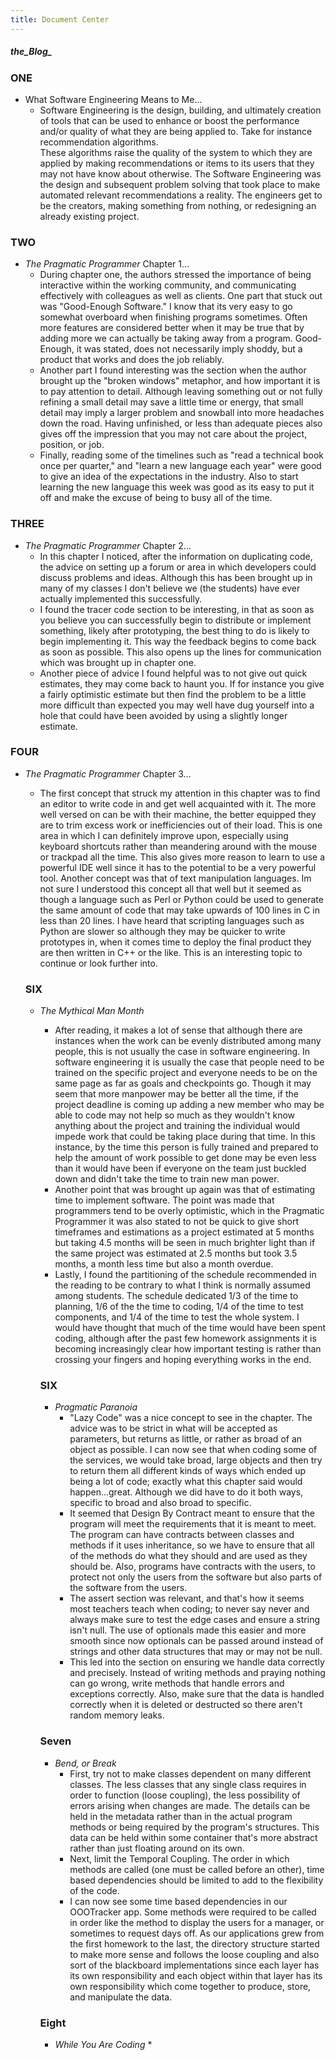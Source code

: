 ```yaml
---
title: Document Center
---
```


##### the_Blog_

### ONE
* What Software Engineering Means to Me...
  * Software Engineering is the design, building, and ultimately creation of
  tools that can be used to enhance or boost the performance and/or quality of
  what they are being applied to.  Take for instance recommendation algorithms.  
  These algorithms raise the quality of the system to which they are applied by
  making recommendations or items to its users that they may not have know about
  otherwise.  The Software Engineering was the design and subsequent problem
  solving that took place to make automated relevant recommendations a reality.
  The engineers get to be the creators, making something from nothing, or redesigning
  an already existing project.  

### TWO
* _The Pragmatic Programmer_ Chapter 1...
  * During chapter one, the authors stressed the importance of being interactive
  within the working community, and communicating effectively with colleagues as
  well as clients.  One part that stuck out was "Good-Enough Software."  I know
  that its very easy to go somewhat overboard when finishing programs sometimes.
  Often more features are considered better when it may be true that by adding
  more we can actually be taking away from a program.  Good-Enough, it was stated,
  does not necessarily imply shoddy, but a product that works and does the job
  reliably.  
  * Another part I found interesting was the section when the author brought up
  the "broken windows" metaphor, and how important it is to pay attention to
  detail.  Although leaving something out or not fully refining a small detail
  may save a little time or energy, that small detail may imply a larger problem
  and snowball into more headaches down the road.  Having unfinished, or less than
  adequate pieces also gives off the impression that you may not care about the
  project, position, or job.
  * Finally, reading some of the timelines such as "read a technical book once per
  quarter," and "learn a new language each year" were good to give an idea of the
  expectations in the industry.  Also to start learning the new language this week
  was good as its easy to put it off and make the excuse of being to busy all of
  the time.  

### THREE
* _The Pragmatic Programmer_ Chapter 2...
  * In this chapter I noticed, after the information on duplicating code, the advice on setting up a forum or area in which developers could discuss problems and ideas.  Although this has been brought up in many of my classes I don't believe we (the students) have ever actually implemented this successfully.
  * I found the tracer code section to be interesting, in that as soon as you believe you can successfully begin to distribute or implement something, likely after prototyping, the best thing to do is likely to begin implementing it.  This way the feedback begins to come back as soon as possible.  This also opens up the lines for communication which was brought up in chapter one.
  * Another piece of advice I found helpful was to not give out quick estimates, they may come back to haunt you.  If for instance you give a fairly optimistic estimate but then find the problem to be a little more difficult than expected you may well have dug yourself into a hole that could have been avoided by using a slightly longer estimate.

### FOUR
* _The Pragmatic Programmer_ Chapter 3...
  * The first concept that struck my attention in this chapter was to find an editor to write code in and get well acquainted with it.  The more well versed on can be with their machine, the better equipped they are to trim excess work or inefficiencies out of their load.  This is one area in which I can definitely improve upon, especially using keyboard shortcuts rather than meandering around with the mouse or trackpad all the time.  This also gives more reason to learn to use a powerful IDE well since it has to the potential to be a very powerful tool.  Another concept was that of text manipulation languages.  Im not sure I understood this concept all that well but it seemed as though a language such as Perl or Python could be used to generate the same amount of code that may take upwards of 100 lines in C in less than 20 lines.  I have heard that scripting languages such as Python are slower so although they may be quicker to write prototypes in, when it comes time to deploy the final product they are then written in C++ or the like.  This is an interesting topic to continue or look further into.


  ### SIX

  * _The Mythical Man Month_
    * After reading, it makes a lot of sense that although there are instances when the work can be evenly distributed among many people, this is not usually the case in software engineering.  In software engineering it is usually the case that people need to be trained on the specific project and everyone needs to be on the same page as far as goals and checkpoints go. Though it may seem that more manpower may be better all the time, if the project deadline is coming up adding a new member who may be able to code may not help so much as they wouldn't know anything about the project and training the individual would impede work that could be taking place during that time.  In this instance, by the time this person is fully trained and prepared to help the amount of work possible to get done may be even less than it would have been if everyone on the team just buckled down and didn't take the time to train new man power.
    * Another point that was brought up again was that of estimating time to implement software.  The point was made that programmers tend to be overly optimistic, which in the Pragmatic Programmer it was also stated to not be quick to give short timeframes and estimations as a project estimated at 5 months but taking 4.5 months will be seen in much brighter light than if the same project was estimated at 2.5 months but took 3.5 months, a month less time but also a month overdue.
    * Lastly, I found the partitioning of the schedule recommended in the reading to be contrary to what I think is normally assumed among students.  The schedule dedicated 1/3 of the time to planning, 1/6 of the the time to coding, 1/4 of the time to test components, and 1/4 of the time to test the whole system.  I would have thought that much of the time would have been spent coding, although after the past few homework assignments it is becoming increasingly clear how important testing is rather than crossing your fingers and hoping everything works in the end.

    ### SIX

    * _Pragmatic Paranoia_
      * "Lazy Code" was a nice concept to see in the chapter.  The advice was to be strict in what will be accepted as parameters, but returns as little, or rather as broad of an object as possible.  I can now see that when coding some of the services, we would take broad, large objects and then try to return them all different kinds of ways which ended up being a lot of code; exactly what this chapter said would happen...great.  Although we did have to do it both ways, specific to broad and also broad to specific.
      * It seemed that Design By Contract meant to ensure that the program will meet the requirements that it is meant to meet.  The program can have contracts between classes and methods if it uses inheritance, so we have to ensure that all of the methods do what they should and are used as they should be.  Also, programs have contracts with the users, to protect not only the users from the software but also parts of the software from the users.  
      * The assert section was relevant, and that's how it seems most teachers teach when coding; to never say never and always make sure to test the edge cases and ensure a string isn't null.  The use of optionals made this easier and more smooth since now optionals can be passed around instead of strings and other data structures that may or may not be null.
      * This led into the section on ensuring we handle data correctly and precisely.  Instead of writing methods and praying nothing can go wrong, write methods that handle errors and exceptions correctly.  Also, make sure that the data is handled correctly when it is deleted or destructed so there aren't random memory leaks.

    ### Seven
    * _Bend, or Break_
      * First, try not to make classes dependent on many different classes.  The less classes that any single class requires in order to function (loose coupling), the less possibility of errors arising when changes are made.  The details can be held in the metadata rather than in the actual program methods or being required by the program's structures.  This data can be held within some container that's more abstract rather than just floating around on its own.
      * Next, limit the Temporal Coupling.  The order in which methods are called (one must be called before an other), time based dependencies should be limited to add to the flexibility of the code.
      * I can now see some time based dependencies in our OOOTracker app.  Some methods were required to be called in order like the method to display the users for a manager, or sometimes to request days off.  As our applications grew from the first homework to the last, the directory structure started to make more sense and follows the loose coupling and also sort of the blackboard implementations since each layer has its own responsibility and each object within that layer has its own responsibility which come together to produce, store, and manipulate the data.

    ### Eight
    * _While You Are Coding_
      * 
